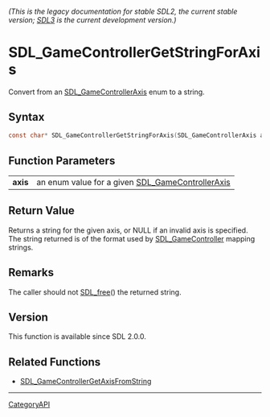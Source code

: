 ###### (This is the legacy documentation for stable SDL2, the current stable version; [SDL3](https://wiki.libsdl.org/SDL3/) is the current development version.)
# SDL_GameControllerGetStringForAxis

Convert from an [SDL_GameControllerAxis](SDL_GameControllerAxis) enum to a string.

## Syntax

```c
const char* SDL_GameControllerGetStringForAxis(SDL_GameControllerAxis axis);

```

## Function Parameters

|              |                                                                            |
| ------------ | -------------------------------------------------------------------------- |
| **axis**     | an enum value for a given [SDL_GameControllerAxis](SDL_GameControllerAxis) |

## Return Value

Returns a string for the given axis, or NULL if an invalid axis is
specified. The string returned is of the format used by
[SDL_GameController](SDL_GameController) mapping strings.

## Remarks

The caller should not [SDL_free](SDL_free)() the returned string.

## Version

This function is available since SDL 2.0.0.

## Related Functions

* [SDL_GameControllerGetAxisFromString](SDL_GameControllerGetAxisFromString)

----
[CategoryAPI](CategoryAPI)

